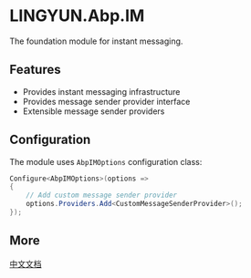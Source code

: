# LINGYUN.Abp.IM

The foundation module for instant messaging.

## Features

* Provides instant messaging infrastructure
* Provides message sender provider interface
* Extensible message sender providers

## Configuration

The module uses `AbpIMOptions` configuration class:

```csharp
Configure<AbpIMOptions>(options =>
{
    // Add custom message sender provider
    options.Providers.Add<CustomMessageSenderProvider>();
});
```

## More

[中文文档](README.md)
